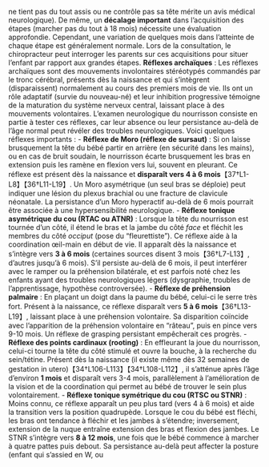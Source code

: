 ne tient pas du tout assis ou ne contrôle pas sa tête mérite un avis médical neurologique). De même, un **décalage important** dans l’acquisition des étapes (marcher pas du tout à 18 mois) nécessite une évaluation approfondie. Cependant, une variation de quelques mois dans l’atteinte de chaque étape est généralement normale. Lors de la consultation, le chiropracteur peut interroger les parents sur ces acquisitions pour situer l’enfant par rapport aux grandes étapes. **Réflexes archaïques** : Les réflexes archaïques sont des mouvements involontaires stéréotypés commandés par le tronc cérébral, présents dès la naissance et qui s’intègrent (disparaissent) normalement au cours des premiers mois de vie. Ils ont un rôle adaptatif (survie du nouveau-né) et leur inhibition progressive témoigne de la maturation du système nerveux central, laissant place à des mouvements volontaires. L’examen neurologique du nourrisson consiste en partie à tester ces réflexes, car leur absence ou leur persistance au-delà de l’âge normal peut révéler des troubles neurologiques. Voici quelques réflexes importants : - **Réflexe de Moro (réflexe de sursaut)** : Si on laisse brusquement la tête du bébé partir en arrière (en sécurité dans les mains), ou en cas de bruit soudain, le nourrisson écarte brusquement les bras en extension puis les ramène en flexion vers lui, souvent en pleurant. Ce réflexe est présent dès la naissance et **disparaît vers 4 à 6 mois**【37†L1-L8】【36†L11-L19】. Un Moro asymétrique (un seul bras se déploie) peut indiquer une lésion du plexus brachial ou une fracture de clavicule néonatale. La persistance d’un Moro hyperactif au-delà de 6 mois pourrait être associée à une hypersensibilité neurologique. - **Réflexe tonique asymétrique du cou (RTAC ou ATNR)** : Lorsque la tête du nourrisson est tournée d’un côté, il étend le bras et la jambe du côté *face* et fléchit les membres du côté *occiput* (pose du “fleurettiste”). Ce réflexe aide à la coordination œil-main en début de vie. Il apparaît dès la naissance et s’intègre vers **3 à 6 mois** (certaines sources disent 3 mois【36†L7-L13】, d’autres jusqu’à 6 mois). S’il persiste au-delà de 6 mois, il peut interférer avec le ramper ou la préhension bilatérale, et est parfois noté chez les enfants ayant des troubles neurologiques légers (dysgraphie, troubles de l’apprentissage, hypothèse controversée). - **Réflexe de préhension palmaire** : En plaçant un doigt dans la paume du bébé, celui-ci le serre très fort. Présent à la naissance, ce réflexe disparaît vers **5 à 6 mois**【36†L13-L19】, laissant place à une préhension volontaire. Sa disparition coïncide avec l’apparition de la préhension volontaire en “râteau”, puis en pince vers 9-10 mois. Un réflexe de grasping persistant empêcherait ces progrès. - **Réflexe des points cardinaux (rooting)** : En effleurant la joue du nourrisson, celui-ci tourne la tête du côté stimulé et ouvre la bouche, à la recherche du sein/tétine. Présent dès la naissance (il existe même dès 32 semaines de gestation in utero)【34†L106-L113】【34†L108-L112】, il s’atténue après l’âge d’environ **1 mois** et disparaît vers 3-4 mois, parallèlement à l’amélioration de la vision et de la coordination qui permet au bébé de trouver le sein plus volontairement. - **Réflexe tonique symétrique du cou (RTSC ou STNR)** : Moins connu, ce réflexe apparaît un peu plus tard (vers 4 à 6 mois) et aide la transition vers la position quadrupède. Lorsque le cou du bébé est fléchi, les bras ont tendance à fléchir et les jambes à s’étendre; inversement, extension de la nuque entraîne extension des bras et flexion des jambes. Le STNR s’intègre vers **8 à 12 mois**, une fois que le bébé commence à marcher à quatre pattes puis debout. Sa persistance au-delà peut affecter la posture (enfant qui s’assied en W, ou